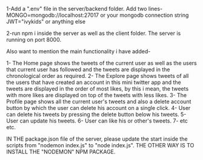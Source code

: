 1-Add a ".env" file in the server/backend folder.
Add two lines-
MONGO=mongodb://localhost:27017 or your mongodb connection string
JWT="ivykids" or anything else

2-run npm i inside the server as well as the client folder.
The server is running on port 8000.

Also want to mention the main functionality i have added-

1- The Home page shows the tweets of the current user as well as the users that current user has followed and the tweets are displayed in the chronological order as required.
2- The Explore page shows tweets of all the users that have created an account in this mini twitter app and the tweets are displayed in the order of most likes, by this i mean, the tweets with more likes are displayed on top of the tweets with less likes.
3- The Profile page shows all the current user's tweets and also a delete account button by which the user can delete his account on a single click.
4- User can delete his tweets by pressing the delete button below his tweets.
5- User can update his tweets.
6- User can like his or other's tweets.
7- etc etc.

IN THE package.json file of the server, please update the start inside the scripts from "nodemon index.js" to "node index.js".
THE OTHER WAY IS TO INSTALL THE "NODEMON" NPM PACKAGE.

